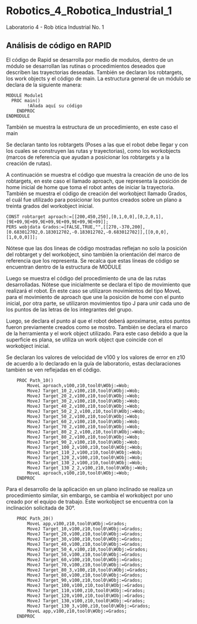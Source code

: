 # Robotics_4_Robotica_Industrial_1
Laboratorio 4 - Rob ́otica Industrial No. 1
## Análisis de código en RAPID

El código de Rapid se desarrolla por medio de modulos, dentro de un módulo se desarrollan las rutinas o procedimientos deseados que describen las trayectorias deseadas. También se declaran los robtargets, los work objects y el código de main.
La estructura general de un módulo se declara de la siguiente manera:

``` RAPID
MODULE Module1
  PROC main()
        !Añada aquí su código
    ENDPROC
ENDMODULE
``` 
También se muestra la estructura de un procedimiento, en este caso el main


Se declaran tanto los robtargets (Poses a las que el robot debe llegar y con los cuales se construyen las rutas y trayectorias), como los workobjects (marcos de referencia que ayudan a posicionar los robtargets y a la creación de rutas).

A continuación se muestra el código que muestra la creación de uno de los robtargets, en este caso el llamado aproach, que representa la posición de home inicial de home que toma el robot antes de iniciar la trayectoria. También se muestra el código de creación del workobject llamado Grados, el cuál fue utilizado para posicionar los puntos creados sobre un plano a treinta grados del workobject inicial.

``` RAPID
CONST robtarget aproach:=[[200,450,250],[0,1,0,0],[0,2,0,1],[9E+09,9E+09,9E+09,9E+09,9E+09,9E+09]];
PERS wobjdata Grados:=[FALSE,TRUE,"",[[270,-370,200],[0.683012702,0.183012702,-0.183012702,-0.683012702]],[[0,0,0],[1,0,0,0]]];
``` 
Nótese que las dos lineas de código mostradas reflejan no solo la posición del robtarget y del workobject, sino también la orientación del marco de referencia que los representa.
Se recalca que estas líneas de código se encuentran dentro de la estructura de MODULE

Luego se muestra el código del procedimiento de una de las rutas desarrolladas. Nótese que inicialmente se declara el tipo de movimiento que realizará el robot. En este caso se utilizaron movimientos del tipo MoveL para el movimiento de aproach que une la posición de home con el punto inicial, por otra parte, se utilizaron movimientos tipo J para unir cada uno de los puntos de las letras de los integrantes del grupo. 

Luego, se declara el punto al que el robot deberá aproximarse, estos puntos fueron previamente creados como se mostro. También se declara el marco de la herramienta y el work object utilizado. Para este caso debido a que la superficie es plana, se utiliza un work object que coincide con el workobject inicial.

Se declaran los valores de velocidad de v100 y los valores de error en z10 de acuerdo a lo declarado en la guía de laboratorio, estas declaraciones también se ven reflejadas en el código.


``` RAPID
    PROC Path_10()
        MoveL aproach,v100,z10,tool0\WObj:=Wob;
        MoveJ Target_10_2,v100,z10,tool0\WObj:=Wob;
        MoveJ Target_20_2,v100,z10,tool0\WObj:=Wob;
        MoveJ Target_30_2,v100,z10,tool0\WObj:=Wob;
        MoveJ Target_40_2,v100,z10,tool0\WObj:=Wob;
        MoveJ Target_50_2_2,v100,z10,tool0\WObj:=Wob;
        MoveJ Target_50_2,v100,z10,tool0\WObj:=Wob;
        MoveJ Target_60_2,v100,z10,tool0\WObj:=Wob;
        MoveJ Target_70_2,v100,z10,tool0\WObj:=Wob;
        MoveJ Target_80_2_2,v100,z10,tool0\WObj:=Wob;
        MoveJ Target_80_2,v100,z10,tool0\WObj:=Wob;
        MoveJ Target_90_2,v100,z10,tool0\WObj:=Wob;
        MoveJ Target_100_2,v100,z10,tool0\WObj:=Wob;
        MoveJ Target_110_2,v100,z10,tool0\WObj:=Wob;
        MoveJ Target_120_2,v100,z10,tool0\WObj:=Wob;
        MoveJ Target_130_2,v100,z10,tool0\WObj:=Wob;
        MoveJ Target_130_2_2,v100,z10,tool0\WObj:=Wob;
        MoveL aproach,v100,z10,tool0\WObj:=Wob;
    ENDPROC
``` 
Para el desarrollo de la aplicación en un plano inclinado se realiza un procedimiento similar, sin embargo, se cambia el workobject por uno creado por el equipo de trabajo. Este workobject se encuentra con la inclinación solicitada de 30°.     

``` RAPID
    PROC Path_20()
        MoveL app,v100,z10,tool0\WObj:=Grados;
        MoveJ Target_10,v100,z10,tool0\WObj:=Grados;
        MoveJ Target_20,v100,z10,tool0\WObj:=Grados;
        MoveJ Target_30,v100,z10,tool0\WObj:=Grados;
        MoveJ Target_40,v100,z10,tool0\WObj:=Grados;
        MoveJ Target_50_4,v100,z10,tool0\WObj:=Grados;
        MoveJ Target_50,v100,z10,tool0\WObj:=Grados;
        MoveJ Target_60,v100,z10,tool0\WObj:=Grados;
        MoveJ Target_70,v100,z10,tool0\WObj:=Grados;
        MoveJ Target_80_3,v100,z10,tool0\WObj:=Grados;
        MoveJ Target_80,v100,z10,tool0\WObj:=Grados;
        MoveJ Target_90,v100,z10,tool0\WObj:=Grados;
        MoveJ Target_100,v100,z10,tool0\WObj:=Grados;
        MoveJ Target_110,v100,z10,tool0\WObj:=Grados;
        MoveJ Target_120,v100,z10,tool0\WObj:=Grados;
        MoveJ Target_130,v100,z10,tool0\WObj:=Grados;
        MoveJ Target_130_3,v100,z10,tool0\WObj:=Grados;
        MoveL app,v100,z10,tool0\WObj:=Grados;
    ENDPROC
``` 
    
    
